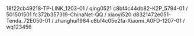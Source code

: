18f22cb49218-TP-LINK_1203-01 / qing0521
c8bf4c44db82-K2P_5794-01 / 501501501
fc372b357319-ChinaNet-QQ / xiaoyi520
d8321472e051-Tenda_72E050-01 / zhanghui1984
c8bf4c05e2fa-Xiaomi_A0FD-1207-01 / wq123456
